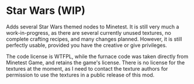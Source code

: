 # Star Wars (WIP)

Adds several Star Wars themed nodes to Minetest.  It is still very much a work-in-progress, as there are several currently unused textures, no complete crafting recipes, and many changes planned.  However, it is still perfectly usable, provided you have the creative or give privileges.

The code license is WTFPL, while the furnace code was taken directly from Minetest Game, and retains the game's license.  There is no license for the textures at the moment, as I need to contact the texture authors for permission to use the textures in a public release of this mod.

